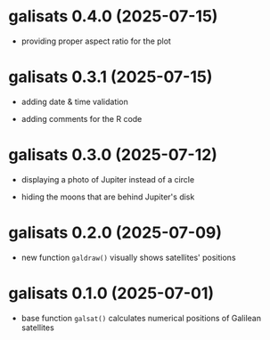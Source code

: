 # galisats 0.4.0 (2025-07-15)

-   providing proper aspect ratio for the plot

# galisats 0.3.1 (2025-07-15)

-   adding date & time validation

-   adding comments for the R code

# galisats 0.3.0 (2025-07-12)

-   displaying a photo of Jupiter instead of a circle

-   hiding the moons that are behind Jupiter's disk

# galisats 0.2.0 (2025-07-09)

-   new function `galdraw()` visually shows satellites' positions

# galisats 0.1.0 (2025-07-01)

-   base function `galsat()` calculates numerical positions of Galilean satellites
